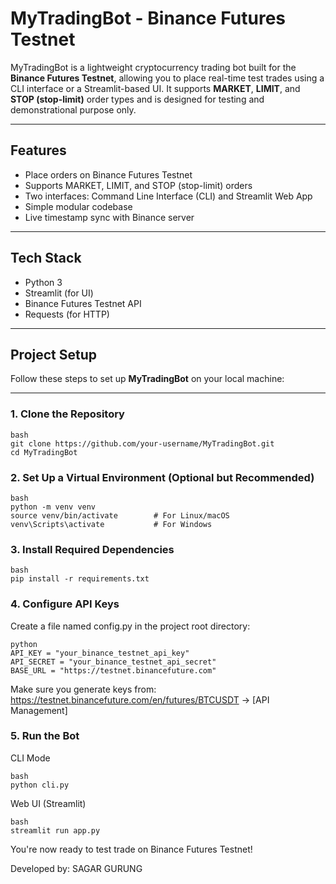 # MyTradingBot - Binance Futures Testnet

MyTradingBot is a lightweight cryptocurrency trading bot built for the **Binance Futures Testnet**, allowing you to place real-time test trades using a CLI interface or a Streamlit-based UI. It supports **MARKET**, **LIMIT**, and **STOP (stop-limit)** order types and is designed for testing and demonstrational purpose only.

---

## Features

- Place orders on Binance Futures Testnet
- Supports MARKET, LIMIT, and STOP (stop-limit) orders
- Two interfaces: Command Line Interface (CLI) and Streamlit Web App
- Simple modular codebase
- Live timestamp sync with Binance server

---

## Tech Stack

- Python 3
- Streamlit (for UI)
- Binance Futures Testnet API
- Requests (for HTTP)

---

## Project Setup

Follow these steps to set up **MyTradingBot** on your local machine:

---

### 1. Clone the Repository

```
bash
git clone https://github.com/your-username/MyTradingBot.git
cd MyTradingBot
```

### 2. Set Up a Virtual Environment (Optional but Recommended)

```
bash
python -m venv venv
source venv/bin/activate        # For Linux/macOS
venv\Scripts\activate           # For Windows
```

### 3. Install Required Dependencies

```
bash
pip install -r requirements.txt
```

### 4. Configure API Keys
Create a file named config.py in the project root directory:

```
python
API_KEY = "your_binance_testnet_api_key"
API_SECRET = "your_binance_testnet_api_secret"
BASE_URL = "https://testnet.binancefuture.com"
```

Make sure you generate keys from: https://testnet.binancefuture.com/en/futures/BTCUSDT → [API Management]

### 5. Run the Bot

CLI Mode

```
bash
python cli.py
```

Web UI (Streamlit)

```
bash
streamlit run app.py
```

You're now ready to test trade on Binance Futures Testnet!

Developed by: SAGAR GURUNG
